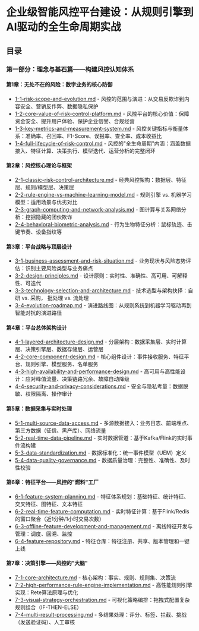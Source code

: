 # 企业级智能风控平台建设：从规则引擎到AI驱动的全生命周期实战

## 目录

### 第一部分：理念与基石篇——构建风控认知体系

#### 第1章：无处不在的风险：数字业务的核心防御

- [1-1-risk-scope-and-evolution.md](1-1-risk-scope-and-evolution.md) - 风控的范围与演进：从交易反欺诈到内容安全、营销反作弊、数据隐私保护
- [1-2-core-value-of-risk-control-platform.md](1-2-core-value-of-risk-control-platform.md) - 风控平台的核心价值：保障资金安全、提升用户体验、保护企业信誉、合规经营
- [1-3-key-metrics-and-measurement-system.md](1-3-key-metrics-and-measurement-system.md) - 风控关键指标与衡量体系：准确率、召回率、F1-Score、误报率、查全率、成本收益比
- [1-4-full-lifecycle-of-risk-control.md](1-4-full-lifecycle-of-risk-control.md) - 风控的"全生命周期"内涵：涵盖数据接入、特征计算、决策执行、模型迭代、运营分析的完整闭环

#### 第2章：风控核心理论与框架

- [2-1-classic-risk-control-architecture.md](2-1-classic-risk-control-architecture.md) - 经典风控架构：数据层、特征层、规则/模型层、决策层
- [2-2-rule-engine-vs-machine-learning-model.md](2-2-rule-engine-vs-machine-learning-model.md) - 规则引擎 vs. 机器学习模型：适用场景与优劣对比
- [2-3-graph-computing-and-network-analysis.md](2-3-graph-computing-and-network-analysis.md) - 图计算与关系网络分析：挖掘隐藏的团伙欺诈
- [2-4-behavioral-biometric-analysis.md](2-4-behavioral-biometric-analysis.md) - 行为生物特征分析：鼠标轨迹、击键节奏、设备指纹等

#### 第3章：平台战略与顶层设计

- [3-1-business-assessment-and-risk-situation.md](3-1-business-assessment-and-risk-situation.md) - 业务现状与风险态势评估：识别主要风险类型与业务痛点
- [3-2-design-principles.md](3-2-design-principles.md) - 设计原则：实时性、准确性、高可用、可解释性、可迭代
- [3-3-technology-selection-and-architecture.md](3-3-technology-selection-and-architecture.md) - 技术选型与架构抉择：自研 vs. 采购， 批处理 vs. 流处理
- [3-4-evolution-roadmap.md](3-4-evolution-roadmap.md) - 演进路线图：从规则系统到机器学习驱动再到智能对抗的演进路径

#### 第4章：平台总体架构设计

- [4-1-layered-architecture-design.md](4-1-layered-architecture-design.md) - 分层架构：数据采集层、实时计算层、决策引擎层、数据存储层、运营层
- [4-2-core-component-design.md](4-2-core-component-design.md) - 核心组件设计：事件接收服务、特征平台、规则引擎、模型服务、名单服务
- [4-3-high-availability-and-performance-design.md](4-3-high-availability-and-performance-design.md) - 高可用与高性能设计：应对峰值流量、决策链路冗余、故障自动降级
- [4-4-security-and-privacy-considerations.md](4-4-security-and-privacy-considerations.md) - 安全与隐私考量：数据脱敏、权限隔离、操作审计

#### 第5章：数据采集与实时处理

- [5-1-multi-source-data-access.md](5-1-multi-source-data-access.md) - 多源数据接入：业务日志、前端埋点、第三方数据（征信、黑产库）、网络流量
- [5-2-real-time-data-pipeline.md](5-2-real-time-data-pipeline.md) - 实时数据管道：基于Kafka/Flink的实时事件流构建
- [5-3-data-standardization.md](5-3-data-standardization.md) - 数据标准化：统一事件模型（UEM）定义
- [5-4-data-quality-governance.md](5-4-data-quality-governance.md) - 数据质量治理：完整性、准确性、及时性校验

#### 第6章：特征平台——风控的"燃料"工厂

- [6-1-feature-system-planning.md](6-1-feature-system-planning.md) - 特征体系规划：基础特征、统计特征、交叉特征、图特征、文本特征
- [6-2-real-time-feature-computation.md](6-2-real-time-feature-computation.md) - 实时特征计算：基于Flink/Redis的窗口聚合（近1分钟/1小时交易次数）
- [6-3-offline-feature-development-and-management.md](6-3-offline-feature-development-and-management.md) - 离线特征开发与管理：调度、回溯、监控
- [6-4-feature-repository.md](6-4-feature-repository.md) - 特征仓库：特征注册、共享、版本管理和一键上线

#### 第7章：决策引擎——风控的"大脑"

- [7-1-core-architecture.md](7-1-core-architecture.md) - 核心架构：事实、规则、规则集、决策流
- [7-2-high-performance-rule-engine-implementation.md](7-2-high-performance-rule-engine-implementation.md) - 高性能规则引擎实现：Rete算法原理与优化
- [7-3-visual-strategy-orchestration.md](7-3-visual-strategy-orchestration.md) - 可视化策略编排：拖拽式配置复杂规则组合（IF-THEN-ELSE）
- [7-4-multi-result-processing.md](7-4-multi-result-processing.md) - 多结果处理：评分、标签、拦截、挑战（发送验证码）、人工审核